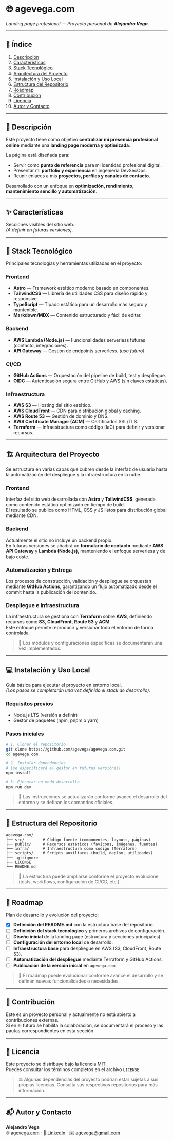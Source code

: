 # 🌐 agevega.com

*Landing page profesional — Proyecto personal de **Alejandro Vega**.*

---

## 📖 Índice
1. [Descripción](#-descripción)
2. [Características](#-características)
3. [Stack Tecnológico](#-stack-tecnológico)
4. [Arquitectura del Proyecto](#-arquitectura-del-proyecto)
5. [Instalación y Uso Local](#-instalación-y-uso-local)
6. [Estructura del Repositorio](#-estructura-del-repositorio)
7. [Roadmap](#-roadmap)
8. [Contribución](#-contribución)
9. [Licencia](#-licencia)
10. [Autor y Contacto](#-autor-y-contacto)

---

## 🧩 Descripción

Este proyecto tiene como objetivo **centralizar mi presencia profesional online** mediante una **landing page moderna y optimizada**.

La página está diseñada para:
- Servir como **punto de referencia** para mi identidad profesional digital.  
- Presentar mi **portfolio y experiencia** en ingeniería DevSecOps.  
- Reunir enlaces a mis **proyectos, perfiles y canales de contacto**.  

Desarrollado con un enfoque en **optimización, rendimiento, mantenimiento sencillo y automatización**.

---

## ✨ Características
Secciones visibles del sitio web.  
*(A definir en futuras versiones).*

---

## 🧱 Stack Tecnológico

Principales tecnologías y herramientas utilizadas en el proyecto:

### Frontend
- **Astro** — Framework estático moderno basado en componentes.  
- **TailwindCSS** — Librería de utilidades CSS para diseño rápido y responsive.  
- **TypeScript** — Tipado estático para un desarrollo más seguro y mantenible.  
- **Markdown/MDX** — Contenido estructurado y fácil de editar.  

### Backend
- **AWS Lambda (Node.js)** — Funcionalidades serverless futuras (contacto, integraciones).  
- **API Gateway** — Gestión de endpoints serverless. *(uso futuro)*  

### CI/CD
- **GitHub Actions** — Orquestación del pipeline de build, test y despliegue.  
- **OIDC** — Autenticación segura entre GitHub y AWS (sin claves estáticas).  

### Infraestructura
- **AWS S3** — Hosting del sitio estático.  
- **AWS CloudFront** — CDN para distribución global y caching.  
- **AWS Route 53** — Gestión de dominio y DNS.  
- **AWS Certificate Manager (ACM)** — Certificados SSL/TLS.  
- **Terraform** — Infraestructura como código (IaC) para definir y versionar recursos.

---

## 🏗 Arquitectura del Proyecto

Se estructura en varias capas que cubren desde la interfaz de usuario hasta la automatización del despliegue y la infraestructura en la nube.

### Frontend
Interfaz del sitio web desarrollada con **Astro** y **TailwindCSS**, generada como contenido estático optimizado en tiempo de build.  
El resultado se publica como HTML, CSS y JS listos para distribución global mediante CDN.

### Backend
Actualmente el sitio no incluye un backend propio.  
En futuras versiones se añadirá un **formulario de contacto** mediante **AWS API Gateway** y **Lambda (Node.js)**, manteniendo el enfoque serverless y de bajo coste.

### Automatización y Entrega
Los procesos de construcción, validación y despliegue se orquestan mediante **GitHub Actions**, garantizando un flujo automatizado desde el commit hasta la publicación del contenido.  

### Despliegue e Infraestructura
La infraestructura se gestiona con **Terraform** sobre **AWS**, definiendo recursos como **S3**, **CloudFront**, **Route 53** y **ACM**.  
Este enfoque permite reproducir y versionar todo el entorno de forma controlada.

> 🧩 Los módulos y configuraciones específicas se documentarán una vez implementados.

---

## 💻 Instalación y Uso Local

Guía básica para ejecutar el proyecto en entorno local.  
*(Los pasos se completarán una vez definido el stack de desarrollo).*

### Requisitos previos
- Node.js LTS (versión a definir)
- Gestor de paquetes (npm, pnpm o yarn)

### Pasos iniciales
```bash
# 1. Clonar el repositorio
git clone https://github.com/agevega/agevega.com.git
cd agevega.com

# 2. Instalar dependencias
# (se especificará el gestor en futuras versiones)
npm install

# 3. Ejecutar en modo desarrollo
npm run dev
```
> 🧩 Las instrucciones se actualizarán conforme avance el desarrollo del entorno y se definan los comandos oficiales.

---

## 📁 Estructura del Repositorio
```
agevega.com/
├── src/        # Código fuente (componentes, layouts, páginas)
├── public/     # Recursos estáticos (favicons, imágenes, fuentes)
├── infra/      # Infraestructura como código (Terraform)
├── scripts/    # Scripts auxiliares (build, deploy, utilidades)
├── .gitignore
├── LICENSE
└── README.md
```
> 🧩 La estructura puede ampliarse conforme el proyecto evolucione (tests, workflows, configuración de CI/CD, etc.).

---

## 🚀 Roadmap

Plan de desarrollo y evolución del proyecto:

- [x] **Definición del README.md** con la estructura base del repositorio.  
- [ ] **Definición del stack tecnológico** y primeros archivos de configuración.  
- [ ] **Diseño inicial** de la landing page (estructura y secciones principales).  
- [ ] **Configuración del entorno local** de desarrollo.  
- [ ] **Infraestructura base** para despliegue en AWS (S3, CloudFront, Route 53).  
- [ ] **Automatización del despliegue** mediante Terraform y GitHub Actions.  
- [ ] **Publicación de la versión inicial** en `agevega.com`.

> 🧭 El roadmap puede evolucionar conforme avance el desarrollo y se definan nuevas funcionalidades o necesidades.

---

## 🤝 Contribución

Este es un proyecto personal y actualmente no está abierto a contribuciones externas.  
Si en el futuro se habilita la colaboración, se documentará el proceso y las pautas correspondientes en esta sección.

---

## 📄 Licencia

Este proyecto se distribuye bajo la licencia [MIT](./LICENSE).  
Puedes consultar los términos completos en el archivo `LICENSE`.

> ⚖️ Algunas dependencias del proyecto podrían estar sujetas a sus propias licencias. Consulta sus respectivos repositorios para más información.

---

## 📬 Autor y Contacto

**Alejandro Vega**  
🌐 [agevega.com](https://agevega.com) · 💼 [LinkedIn](https://www.linkedin.com/in/alejandro-vega94/) · ✉️ [agevega@gmail.com](mailto:agevega@gmail.com)
